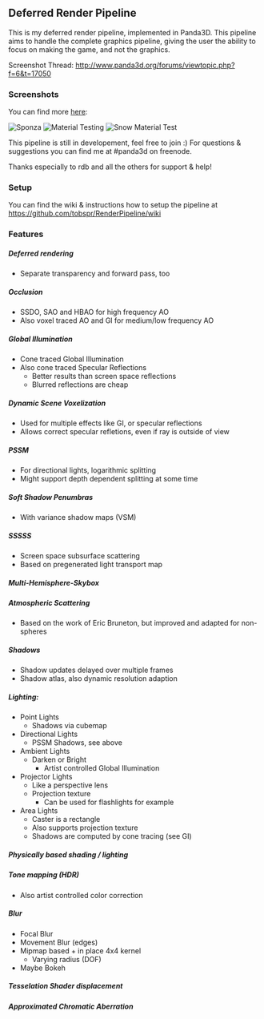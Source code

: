## Deferred Render Pipeline

This is my deferred render pipeline, implemented in Panda3D. This 
pipeline aims to handle the complete graphics pipeline, giving the user the ability to focus on making the game, and not the graphics.

Screenshot Thread: http://www.panda3d.org/forums/viewtopic.php?f=6&t=17050

### Screenshots

You can find more <a href="https://www.dropbox.com/sh/dq4wu3g9jwjqnht/AAABSOPnglDHZYsG5HXR-mhWa?dl=0">here</a>:

![Sponza](http://s7.directupload.net/images/140919/a6b3vyb5.png)
![Material Testing](http://s14.directupload.net/images/140919/ovfuulrt.png)
![Snow Material Test](http://s14.directupload.net/images/140919/aqzxkj3m.png)

This pipeline is still in developement, feel free to join :)
For questions & suggestions you can find me at #panda3d on freenode.

Thanks especially to rdb and all the others for support & help!

### Setup
You can find the wiki & instructions how to setup the pipeline at
https://github.com/tobspr/RenderPipeline/wiki

### Features

##### Deferred rendering
- Separate transparency and forward pass, too 

##### Occlusion
- SSDO, SAO and HBAO for high frequency AO
- Also voxel traced AO and GI for medium/low frequency AO

##### Global Illumination
- Cone traced Global Illumination
- Also cone traced Specular Reflections
    - Better results than screen space reflections
    - Blurred reflections are cheap

##### Dynamic Scene Voxelization
- Used for multiple effects like GI, or specular reflections
- Allows correct specular refletions, even if ray is outside of view

##### PSSM
- For directional lights, logarithmic splitting
- Might support depth dependent splitting at some time

##### Soft Shadow Penumbras
- With variance shadow maps (VSM)

##### SSSSS
- Screen space subsurface scattering
- Based on pregenerated light transport map

##### Multi-Hemisphere-Skybox

##### Atmospheric Scattering
- Based on the work of Eric Bruneton, but improved and adapted for non-spheres

##### Shadows
- Shadow updates delayed over multiple frames
- Shadow atlas, also dynamic resolution adaption

##### Lighting:
- Point Lights
    - Shadows via cubemap
- Directional Lights
    - PSSM Shadows, see above
- Ambient Lights
    - Darken or Bright
        - Artist controlled Global Illumination
- Projector Lights
    - Like a perspective lens
    - Projection texture
        - Can be used for flashlights for example
- Area Lights
    - Caster is a rectangle
    - Also supports projection texture
    - Shadows are computed by cone tracing (see GI)

##### Physically based shading / lighting

##### Tone mapping (HDR)
- Also artist controlled color correction

##### Blur
- Focal Blur
- Movement Blur (edges)
- Mipmap based + in place 4x4 kernel
    - Varying radius (DOF)
- Maybe Bokeh

##### Tesselation Shader displacement

##### Approximated Chromatic Aberration

